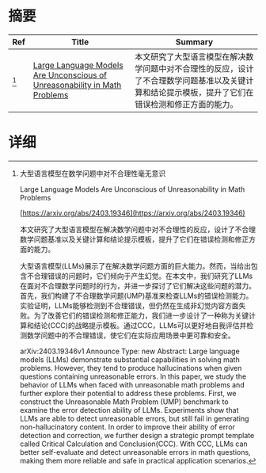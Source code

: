 # 摘要

| Ref | Title | Summary |
| --- | --- | --- |
| [^1] | [Large Language Models Are Unconscious of Unreasonability in Math Problems](https://arxiv.org/abs/2403.19346) | 本文研究了大型语言模型在解决数学问题中对不合理性的反应，设计了不合理数学问题基准以及关键计算和结论提示模板，提升了它们在错误检测和修正方面的能力。 |

# 详细

[^1]: 大型语言模型在数学问题中对不合理性毫无意识

    Large Language Models Are Unconscious of Unreasonability in Math Problems

    [https://arxiv.org/abs/2403.19346](https://arxiv.org/abs/2403.19346)

    本文研究了大型语言模型在解决数学问题中对不合理性的反应，设计了不合理数学问题基准以及关键计算和结论提示模板，提升了它们在错误检测和修正方面的能力。

    

    大型语言模型(LLMs)展示了在解决数学问题方面的巨大能力。然而，当给出包含不合理错误的问题时，它们倾向于产生幻觉。在本文中，我们研究了LLMs在面对不合理数学问题时的行为，并进一步探讨了它们解决这些问题的潜力。首先，我们构建了不合理数学问题(UMP)基准来检查LLMs的错误检测能力。实验证明，LLMs能够检测到不合理错误，但仍然在生成非幻觉内容方面失败。为了改善它们的错误检测和修正能力，我们进一步设计了一种称为关键计算和结论(CCC)的战略提示模板。通过CCC，LLMs可以更好地自我评估并检测数学问题中的不合理错误，使它们在实际应用场景中更可靠和安全。

    arXiv:2403.19346v1 Announce Type: new  Abstract: Large language models (LLMs) demonstrate substantial capabilities in solving math problems. However, they tend to produce hallucinations when given questions containing unreasonable errors. In this paper, we study the behavior of LLMs when faced with unreasonable math problems and further explore their potential to address these problems. First, we construct the Unreasonable Math Problem (UMP) benchmark to examine the error detection ability of LLMs. Experiments show that LLMs are able to detect unreasonable errors, but still fail in generating non-hallucinatory content. In order to improve their ability of error detection and correction, we further design a strategic prompt template called Critical Calculation and Conclusion(CCC). With CCC, LLMs can better self-evaluate and detect unreasonable errors in math questions, making them more reliable and safe in practical application scenarios.
    

